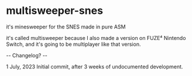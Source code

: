 # multisweeper-snes

it's minesweeper for the SNES made in pure ASM

it's called multisweeper because I also made a version on FUZE⁴ Nintendo Switch, and it's going to be multiplayer like that version.


-- Changelog? --

1 July, 2023
Initial commit, after 3 weeks of undocumented development.
